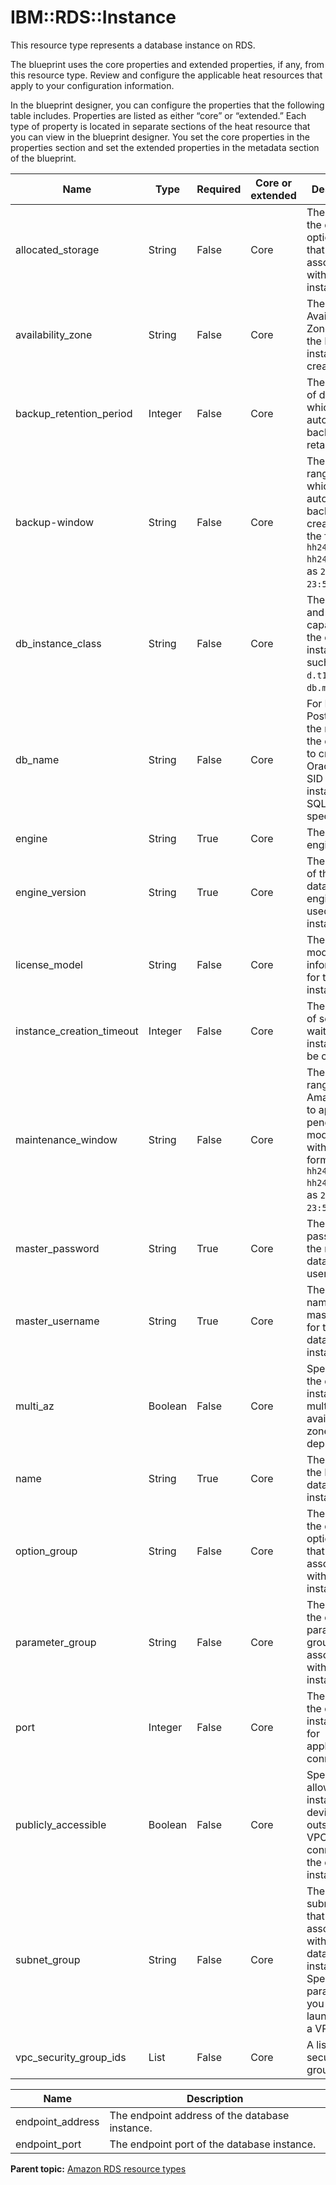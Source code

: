 # IBM::RDS::Instance

This resource type represents a database instance on RDS.

The blueprint uses the core properties and extended properties, if any, from this resource type. Review and configure the applicable heat resources that apply to your configuration information.

In the blueprint designer, you can configure the properties that the following table includes. Properties are listed as either “core” or “extended.” Each type of property is located in separate sections of the heat resource that you can view in the blueprint designer. You set the core properties in the properties section and set the extended properties in the metadata section of the blueprint.

|Name|Type|Required|Core or extended|Description|
|----|----|--------|----------------|-----------|
|allocated\_storage|String|False|Core|The name of the database option group that is associated with this instance.|
|availability\_zone|String|False|Core|The EC2 Availability Zone in which the DB instance is created.|
|backup\_retention\_period|Integer|False|Core|The number of days for which automated backups are retained.|
|backup-window|String|False|Core|The daily time range during which automated backups are created, with the format `hh24:mi-hh24:mi`, such as `23:30-23:50` .|
|db\_instance\_class|String|False|Core|The compute and memory capacity of the database instance, such as `d.t1.micro` or `db.m2.xlarge`.|
|db\_name|String|False|Core|For MySQL or PostgreSQL, the name of the database to create. For Oracle, the SID of the instance. For SQLServer, specify `null`.|
|engine|String|True|Core|The database engine.|
|engine\_version|String|True|Core|The version of the database engine to be used for this instance.|
|license\_model|String|False|Core|The license model information for this instance.|
|instance\_creation\_timeout|Integer|False|Core|The number of seconds to wait for the instance to be created.|
|maintenance\_window|String|False|Core|The daily time range for Amazon RDS to apply pending modifications, with the format `hh24:mi-hh24:mi`, such as `23:30-23:50` .|
|master\_password|String|True|Core|The password for the master database user.|
|master\_username|String|True|Core|The user name of the master user for the client database instance.|
|multi\_az|Boolean|False|Core|Specifies if the database instance is a multi-availability zone deployment.|
|name|String|True|Core|The name of the RDS database instance.|
|option\_group|String|False|Core|The name of the database option group that is associated with the instance.|
|parameter\_group|String|False|Core|The name of the database parameter group that is associated with the instance.|
|port|Integer|False|Core|The port that the database instance uses for application connections.|
|publicly\_accessible|Boolean|False|Core|Specify `yes` to allow EC2 instances and devices outside the VPC to connect to the database instance.|
|subnet\_group|String|False|Core|The database subnet group that is associated with a database instance. Specify this parameter if you are launching into a VPC.|
|vpc\_security\_group\_ids|List|False|Core|A list of VPC security group IDs.|

|Name|Description|
|----|-----------|
|endpoint\_address|The endpoint address of the database instance.|
|endpoint\_port|The endpoint port of the database instance.|

**Parent topic:** [Amazon RDS resource types](../../com.ibm.edt.heat.reference.doc/topics/ref_heat_types_rds.md)

